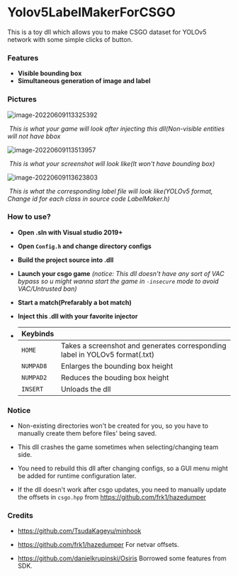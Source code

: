 # Yolov5LabelMakerForCSGO
This is a toy dll which allows you to make CSGO dataset for YOLOv5 network with some simple clicks of button.

### Features

+ **Visible bounding box**
+ **Simultaneous generation of image and label**

### Pictures

![image-20220609113325392](https://raw.githubusercontent.com/leo4048111/Yolov5LabelMakerForCSGO/main/Pictures/image-20220609113325392.png)

​										           *This is what your game will look after injecting this dll(Non-visible entities will not have bbox*

![image-20220609113513957](https://raw.githubusercontent.com/leo4048111/Yolov5LabelMakerForCSGO/main/Pictures/image-20220609113513956.png)

​                                                  *This is what your screenshot will look like(It won't have bounding box)*

![image-20220609113623803](https://raw.githubusercontent.com/leo4048111/Yolov5LabelMakerForCSGO/main/Pictures/image-20220609113623803.png)

​												*This is what the corresponding label file will look like(YOLOv5 format,  Change id for each class in source code LabelMaker.h)*

### How to use?

+ **Open .sln with Visual studio 2019+**
+ **Open `Config.h` and change directory configs**
+ **Build the project source into .dll**
+ **Launch your csgo game** *(notice: This dll doesn't have any sort of VAC bypass so u might wanna start the game in `-insecure` mode to avoid VAC/Untrusted ban)*
+ **Start a match(Prefarably a bot match)**

+ **Inject this .dll with your favorite injector**

+ | Keybinds  |                                                              |
  | --------- | ------------------------------------------------------------ |
  | `HOME`    | Takes a screenshot and generates corresponding label in YOLOv5 format(.txt) |
  | `NUMPAD8` | Enlarges the bounding box height                             |
  | `NUMPAD2` | Reduces the bouding box height                               |
  | `INSERT`  | Unloads the dll                                              |

### Notice

+ Non-existing directories won't be created for you, so you have to manually create them before files' being saved.

+ This dll crashes the game sometimes when selecting/changing team side.

+ You need to rebuild this dll after changing configs, so a GUI menu might be added for runtime configuration later.
+ If the dll doesn't work after csgo updates, you need to manually update the offsets in  `csgo.hpp` from https://github.com/frk1/hazedumper

### Credits

+ https://github.com/TsudaKageyu/minhook 
+ https://github.com/frk1/hazedumper   For netvar offsets.

+ https://github.com/danielkrupinski/Osiris  Borrowed some features from SDK.
